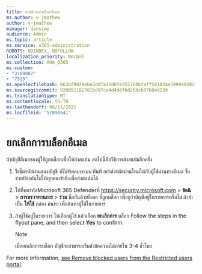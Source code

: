 ```yaml
---
title: ยกเลิกการบล็อกอีเมล
ms.author: v-jmathew
author: v-jmathew
manager: dansimp
audience: Admin
ms.topic: article
ms.service: o365-administration
ROBOTS: NOINDEX, NOFOLLOW
localization_priority: Normal
ms.collection: Adm_O365
ms.custom:
- "3100002"
- "7525"
ms.openlocfilehash: 662bf9929ebe2dd7a13d6fe355760bfaff58103ae599949282f86da4b7e2a8e7
ms.sourcegitcommit: 920051182781bd97ce4d4d6fbd268cb37b84d239
ms.translationtype: MT
ms.contentlocale: th-TH
ms.lasthandoff: 08/11/2021
ms.locfileid: "57890541"
---
```

# <a name="unblock-email"></a>ยกเลิกการบล็อกอีเมล

ถ้าบัญชีอีเมลของผู้ใช้ถูกบล็อกเพื่อให้ส่งสแปม ต่อไปนี้คือวิธีการส่งสแปมอีกครั้ง

1. รีเซ็ตรหัสผ่านของบัญชี *ที่ได้รับผลกระทบ* ทันที อย่าส่งรหัสผ่านใหม่ให้กับผู้ใช้ผ่านทางอีเมล ซึ่งช่วยป้องกันไม่ให้ทุกคนเข้าถึงเพื่อส่งสแปมได้
2. ไปที่พอร์ทัลMicrosoft 365 Defenderที่ <https://security.microsoft.com> \> **ข้อ&** \> **การตรวจทานการ** \> **ร่วม** มือกันด้วยอีเมล ที่ถูกบล็อก เพื่อดูว่าบัญชีอยู่ในรายการหรือไม่ ถ้าจําเป็น **ให้ใช้** กล่อง ค้นหา เพื่อค้นหาผู้ใช้ในรายการ
3. ถ้าผู้ใช้อยู่ในรายการ ให้เลือกผู้ใช้ แล้วเลือก **ยกเลิกการ** บล็อก Follow the steps in the flyout pane, and then select **Yes** to confirm.

   > [!NOTE]
   > เมื่อยกเลิกการบล็อก บัญชีจะสามารถเริ่มส่งข้อความได้ภายใน 3-4 ชั่วโมง

For more information, [see Remove blocked users from the Restricted users portal](https://docs.microsoft.com/microsoft-365/security/office-365-security/removing-user-from-restricted-users-portal-after-spam).
